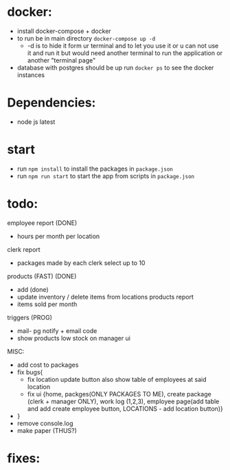 # docker:
- install docker-compose + docker
- to run be in main directory `docker-compose up -d` 
    - -d is to hide it form ur terminal and to let you use it or u can not use it and run it but would need another terminal to run the application or another "terminal page"
- database with postgres should be up run `docker ps` to see the docker instances 



# Dependencies: 
- node js latest

# start
- run `npm install` to install the packages in `package.json`
- run `npm run start` to start the app from scripts in `package.json`


# todo:
employee report (DONE)
 - hours per month per location

clerk report
 - packages made by each clerk select up to 10



products (FAST) (DONE)
- add (done)
- update inventory / delete items from locations
products report 
- items sold per month

triggers (PROG)
 - mail- pg notify + email code
 - show products low stock on manager ui

MISC: 
- add cost to packages
- fix bugs{
  - fix location update button also show table of employees at said location
  - fix ui {home, packges(ONLY PACKAGES TO ME), create package (clerk + manager ONLY), work log (1,2,3), employee page(add table and add create employee button, LOCATIONS - add location button)}
- }
- remove console.log
- make paper (THUS?)

# fixes: 

